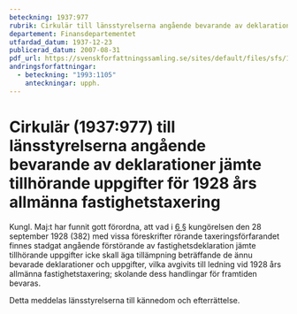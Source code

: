 ```yaml
---
beteckning: 1937:977
rubrik: Cirkulär till länsstyrelserna angående bevarande av deklarationer jämte tillhörande uppgifter för 1928 års allmänna fastighetstaxering
departement: Finansdepartementet
utfardad_datum: 1937-12-23
publicerad_datum: 2007-08-31
pdf_url: https://svenskforfattningssamling.se/sites/default/files/sfs/1937-12/SFS1937-977.pdf
andringsforfattningar:
  - beteckning: "1993:1105"
    anteckningar: upph.
---
```


# Cirkulär (1937:977) till länsstyrelserna angående bevarande av deklarationer jämte tillhörande uppgifter för 1928 års allmänna fastighetstaxering

Kungl. Maj:t har funnit gott förordna, att vad i [6 §](#6) kungörelsen den 28 september 1928 (382) med vissa föreskrifter rörande taxeringsförfarandet finnes stadgat angående förstörande av fastighetsdeklaration jämte tillhörande uppgifter icke skall äga tillämpning beträffande de ännu bevarade deklarationer och uppgifter, vilka avgivits till ledning vid 1928 års allmänna fastighetstaxering; skolande dess handlingar för framtiden bevaras.

Detta meddelas länsstyrelserna till kännedom och efterrättelse.